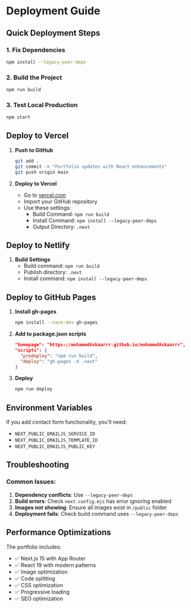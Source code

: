 # Deployment Guide

## Quick Deployment Steps

### 1. Fix Dependencies
```bash
npm install --legacy-peer-deps
```

### 2. Build the Project
```bash
npm run build
```

### 3. Test Local Production
```bash
npm start
```

## Deploy to Vercel

1. **Push to GitHub**
   ```bash
   git add .
   git commit -m "Portfolio updates with React enhancements"
   git push origin main
   ```

2. **Deploy to Vercel**
   - Go to [vercel.com](https://vercel.com)
   - Import your GitHub repository
   - Use these settings:
     - Build Command: `npm run build`
     - Install Command: `npm install --legacy-peer-deps`
     - Output Directory: `.next`

## Deploy to Netlify

1. **Build Settings**
   - Build command: `npm run build`
   - Publish directory: `.next`
   - Install command: `npm install --legacy-peer-deps`

## Deploy to GitHub Pages

1. **Install gh-pages**
   ```bash
   npm install --save-dev gh-pages
   ```

2. **Add to package.json scripts**
   ```json
   "homepage": "https://mohamedAskaarrr.github.io/mohamedAskaarrr",
   "scripts": {
     "predeploy": "npm run build",
     "deploy": "gh-pages -d .next"
   }
   ```

3. **Deploy**
   ```bash
   npm run deploy
   ```

## Environment Variables

If you add contact form functionality, you'll need:
- `NEXT_PUBLIC_EMAILJS_SERVICE_ID`
- `NEXT_PUBLIC_EMAILJS_TEMPLATE_ID`
- `NEXT_PUBLIC_EMAILJS_PUBLIC_KEY`

## Troubleshooting

### Common Issues:
1. **Dependency conflicts**: Use `--legacy-peer-deps`
2. **Build errors**: Check `next.config.mjs` has error ignoring enabled
3. **Images not showing**: Ensure all images exist in `/public` folder
4. **Deployment fails**: Check build command uses `--legacy-peer-deps`

## Performance Optimizations

The portfolio includes:
- ✅ Next.js 15 with App Router
- ✅ React 19 with modern patterns
- ✅ Image optimization
- ✅ Code splitting
- ✅ CSS optimization
- ✅ Progressive loading
- ✅ SEO optimization
